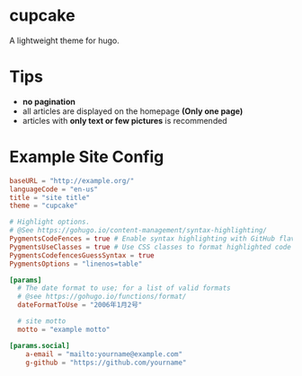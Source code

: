 # cupcake
A lightweight theme for hugo.

# Tips
  - **no pagination**
  - all articles are displayed on the homepage **(Only one page)** 
  - articles with **only text or few pictures** is recommended

# Example Site Config
```toml
baseURL = "http://example.org/"
languageCode = "en-us"
title = "site title"
theme = "cupcake"

# Highlight options.
# @See https://gohugo.io/content-management/syntax-highlighting/
PygmentsCodeFences = true # Enable syntax highlighting with GitHub flavoured code fences
PygmentsUseClasses = true # Use CSS classes to format highlighted code
PygmentsCodefencesGuessSyntax = true
PygmentsOptions = "linenos=table"

[params]
  # The date format to use; for a list of valid formats
  # @see https://gohugo.io/functions/format/
  dateFormatToUse = "2006年1月2号"

  # site motto
  motto = "example motto"

[params.social]
    a-email = "mailto:yourname@example.com"
    g-github = "https://github.com/yourname"
```
